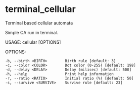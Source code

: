 # terminal_cellular
Terminal based cellular automata

Simple CA run in terminal.

USAGE:
    cellular [OPTIONS]

OPTIONS:

    -b, --birth <BIRTH>        Birth rule [default: 3]
    -c, --color <COLOR>        Dot color (0-255) [default: 198]
    -d, --delay <DELAY>        Delay (milisec) [default: 500]
    -h, --help                 Print help information
    -r, --ratio <RATIO>        Initial ratio (%) [default: 50]
    -s, --survive <SURVIVE>    Survive rule [default: 23]
